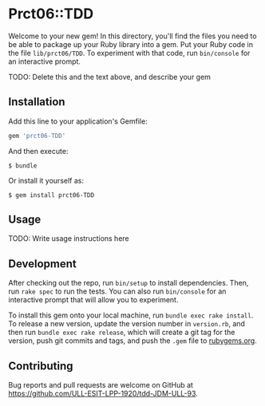 # Prct06::TDD

Welcome to your new gem! In this directory, you'll find the files you need to be able to package up your Ruby library into a gem. Put your Ruby code in the file `lib/prct06/TDD`. To experiment with that code, run `bin/console` for an interactive prompt.

TODO: Delete this and the text above, and describe your gem

## Installation

Add this line to your application's Gemfile:

```ruby
gem 'prct06-TDD'
```

And then execute:

    $ bundle

Or install it yourself as:

    $ gem install prct06-TDD

## Usage

TODO: Write usage instructions here

## Development

After checking out the repo, run `bin/setup` to install dependencies. Then, run `rake spec` to run the tests. You can also run `bin/console` for an interactive prompt that will allow you to experiment.

To install this gem onto your local machine, run `bundle exec rake install`. To release a new version, update the version number in `version.rb`, and then run `bundle exec rake release`, which will create a git tag for the version, push git commits and tags, and push the `.gem` file to [rubygems.org](https://rubygems.org).

## Contributing

Bug reports and pull requests are welcome on GitHub at https://github.com/ULL-ESIT-LPP-1920/tdd-JDM-ULL-93.
